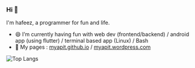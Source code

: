 ### Hi  👋

<!--
**myapit/myapit** is a ✨ _special_ ✨ repository because its `README.md` (this file) appears on your GitHub profile.

Here are some ideas to get you started:

- 🔭 I’m currently working on ...
- 🌱 I’m currently learning ...
- 👯 I’m looking to collaborate on ...
- 🤔 I’m looking for help with ...
- 💬 Ask me about ...
- 📫 How to reach me: ...
- 😄 Pronouns: ...
- ⚡ Fun fact: ...

- 😄 Pronouns: [he/his/him](https://pronoun.is/he)
- 🔭 I’m currently working for Web (frontend/backend) / android app (using flutter) / terminal based app (Linux).
- 📫 How to reach me:  [keybase](https://keybase.io/myapit) 
- ⚡ Etc : I'm a full-time daydreamer, programming for life.
-->
I'm hafeez, a programmer for fun and life.

- 😄 I’m currently having fun with web dev (frontend/backend) / android app (using flutter) / terminal based app (Linux) / Bash 
- 🔭 My pages : <a href="https://myapit.github.io">myapit.github.io</a> / <a href="https://myapit.wordpress.com">myapit.wordpress.com</a>

![Top Langs](https://github-readme-stats.vercel.app/api/top-langs/?username=myapit&layout=compact&theme=great-gatsby)
